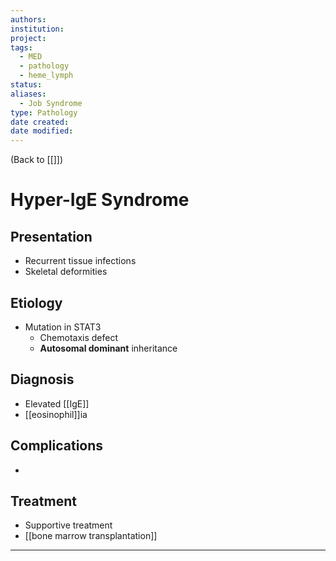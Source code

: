 ```yaml
---
authors: 
institution: 
project: 
tags:
  - MED
  - pathology
  - heme_lymph
status: 
aliases:
  - Job Syndrome
type: Pathology
date created: 
date modified:
---
```


(Back to [[]])

# Hyper-IgE Syndrome

## Presentation
- Recurrent tissue infections
- Skeletal deformities
## Etiology
- Mutation in STAT3
	- Chemotaxis defect
	- **Autosomal dominant** inheritance
## Diagnosis
- Elevated [[IgE]]
- [[eosinophil]]ia
## Complications
- 
## Treatment
- Supportive treatment
- [[bone marrow transplantation]]

---
